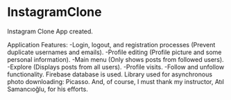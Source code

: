 # InstagramClone
Instagram Clone App created.

Application Features:
-Login, logout, and registration processes (Prevent duplicate usernames and emails).
-Profile editing (Profile picture and some personal information).
-Main menu (Only shows posts from followed users).
-Explore (Displays posts from all users).
-Profile visits.
-Follow and unfollow functionality. 
Firebase database is used. 
Library used for asynchronous photo downloading: Picasso. 
And, of course, I must thank my instructor, Atıl Samancıoğlu, for his efforts.
